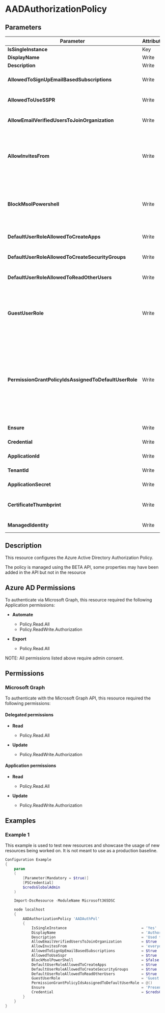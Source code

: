﻿# AADAuthorizationPolicy

## Parameters

| Parameter | Attribute | DataType | Description | Allowed Values |
| --- | --- | --- | --- | --- |
| **IsSingleInstance** | Key | String | Only valid value is 'Yes'. | `Yes` |
| **DisplayName** | Write | String | Display name for this policy. | |
| **Description** | Write | String | Description of this policy. | |
| **AllowedToSignUpEmailBasedSubscriptions** | Write | Boolean | Boolean Indicates whether users can sign up for email based subscriptions. | |
| **AllowedToUseSSPR** | Write | Boolean | Boolean Indicates whether the Self-Serve Password Reset feature can be used by users on the tenant. | |
| **AllowEmailVerifiedUsersToJoinOrganization** | Write | Boolean | Boolean Indicates whether a user can join the tenant by email validation. | |
| **AllowInvitesFrom** | Write | String | Indicates who can invite external users to the organization. Possible values are: None, AdminsAndGuestInviters, AdminsGuestInvitersAndAllMembers, Everyone. Everyone is the default setting for all cloud environments except US Government. | `None`, `AdminsAndGuestInviters`, `AdminsGuestInvitersAndAllMembers`, `Everyone` |
| **BlockMsolPowershell** | Write | Boolean | Boolean To disable the use of MSOL PowerShell, set this property to true. This will also disable user-based access to the legacy service endpoint used by MSOL PowerShell. This does not affect Azure AD Connect or Microsoft Graph. | |
| **DefaultUserRoleAllowedToCreateApps** | Write | Boolean | Boolean Indicates whether the default user role can create applications. | |
| **DefaultUserRoleAllowedToCreateSecurityGroups** | Write | Boolean | Boolean Indicates whether the default user role can create security groups. | |
| **DefaultUserRoleAllowedToReadOtherUsers** | Write | Boolean | Boolean Indicates whether the default user role can read other users. | |
| **GuestUserRole** | Write | String | The role that should be granted to guest users. Refer to List unifiedRoleDefinitions to find the list of available role templates. Only supported roles today are User, Guest User, and Restricted Guest User (2af84b1e-32c8-42b7-82bc-daa82404023b). | `Guest`, `RestrictedGuest`, `User` |
| **PermissionGrantPolicyIdsAssignedToDefaultUserRole** | Write | StringArray[] | String collection Indicates if user consent to apps is allowed, and if it is, which permission to grant consent and which app consent policy (permissionGrantPolicy) govern the permission for users to grant consent. Value should be in the format managePermissionGrantsForSelf.{id}, where {id} is the id of a built-in or custom app consent policy. An empty list indicates user consent to apps is disabled. | |
| **Ensure** | Write | String | Specify that the Azure Authorization Policy should exist. | `Present` |
| **Credential** | Write | PSCredential | Credentials for the Microsoft Graph delegated permissions. | |
| **ApplicationId** | Write | String | Id of the Azure Active Directory application to authenticate with. | |
| **TenantId** | Write | String | Id of the Azure Active Directory tenant used for authentication. | |
| **ApplicationSecret** | Write | PSCredential | Secret of the Azure Active Directory application to authenticate with. | |
| **CertificateThumbprint** | Write | String | Thumbprint of the Azure Active Directory application's authentication certificate to use for authentication. | |
| **ManagedIdentity** | Write | Boolean | Managed ID being used for authentication. | |

## Description

This resource configures the Azure Active Directory Authorization Policy.

The policy is managed using the BETA API, some properties may have been added in the API but not in the resource

## Azure AD Permissions

To authenticate via Microsoft Graph, this resource required the following Application permissions:

* **Automate**
  * Policy.Read.All
  * Policy.ReadWrite.Authorization

* **Export**
  * Policy.Read.All

NOTE: All permissions listed above require admin consent.

## Permissions

### Microsoft Graph

To authenticate with the Microsoft Graph API, this resource required the following permissions:

#### Delegated permissions

- **Read**

    - Policy.Read.All

- **Update**

    - Policy.ReadWrite.Authorization

#### Application permissions

- **Read**

    - Policy.Read.All

- **Update**

    - Policy.ReadWrite.Authorization

## Examples

### Example 1

This example is used to test new resources and showcase the usage of new resources being worked on.
It is not meant to use as a production baseline.

```powershell
Configuration Example
{
    param
    (
        [Parameter(Mandatory = $true)]
        [PSCredential]
        $credsGlobalAdmin
    )

    Import-DscResource -ModuleName Microsoft365DSC

    node localhost
    {
        AADAuthorizationPolicy 'AADAuthPol'
        {
            IsSingleInstance                                  = 'Yes'
            DisplayName                                       = 'Authorization Policy'
            Description                                       = 'Used to manage authorization related settings across the company.'
            AllowEmailVerifiedUsersToJoinOrganization         = $true
            AllowInvitesFrom                                  = 'everyone'
            AllowedToSignUpEmailBasedSubscriptions            = $true
            AllowedToUseSspr                                  = $true
            BlockMsolPowerShell                               = $false
            DefaultUserRoleAllowedToCreateApps                = $true
            DefaultUserRoleAllowedToCreateSecurityGroups      = $true
            DefaultUserRoleAllowedToReadOtherUsers            = $true
            GuestUserRole                                     = 'Guest'
            PermissionGrantPolicyIdsAssignedToDefaultUserRole = @()
            Ensure                                            = 'Present'
            Credential                                        = $credsGlobalAdmin
        }
    }
}
```

